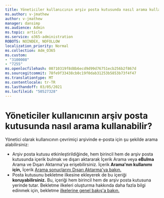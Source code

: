 ```yaml
---
title: Yöneticiler kullanıcının arşiv posta kutusunda nasıl arama kullanabilir?
ms.author: v-jmathew
author: v-jmathew
manager: dansimp
ms.audience: Admin
ms.topic: article
ms.service: o365-administration
ROBOTS: NOINDEX, NOFOLLOW
localization_priority: Normal
ms.collection: Adm_O365
ms.custom:
- "3100008"
- "7255"
ms.openlocfilehash: 00710319f8d8b6ecd9d99d76751ecb256b2f867d
ms.sourcegitcommit: 78fe9f33438cb0c19f0dab31253b5853b73f4f47
ms.translationtype: MT
ms.contentlocale: tr-TR
ms.lasthandoff: 03/05/2021
ms.locfileid: "50527328"
---
```

# <a name="how-admins-can-search-a-users-archive-mailbox"></a>Yöneticiler kullanıcının arşiv posta kutusunda nasıl arama kullanabilir?

Yönetici olarak kullanıcının çevrimiçi arşivinde e-posta için şu şekilde arama alabilirsiniz:

* Arşiv posta kutusu etkinleştirildiğinde,  hem birincil hem de arşiv posta kutusunda içerik bulmak ve dışarı aktararak İçerik Arama veya **eBulma** Arama ve Dışarı Aktarma'ya erişebilirsiniz. İçerik **Arama'nın kullanımı için,** İçerik [Arama sonuçlarını Dışarı Aktarma'ya bakın.](https://docs.microsoft.com/office365/securitycompliance/export-search-results)
* Posta kutusunu bekletme ilkesine ekleyerek de bu içeriği **koruyabilirsiniz.** Bu, içeriği hem birincil hem de arşiv posta kutusuna yerinde tutar. Bekletme ilkeleri oluşturma hakkında daha fazla bilgi edinmek için, bekletme [ilkelerine genel bakış'a bakın.](https://docs.microsoft.com/office365/securitycompliance/retention-policies)
